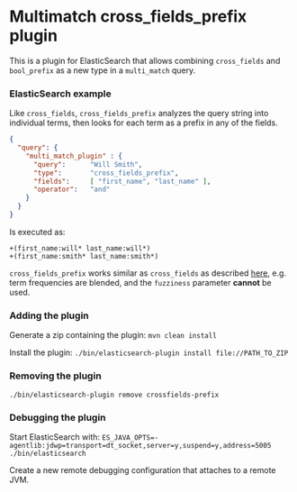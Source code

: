 # Multimatch cross_fields_prefix plugin

This is a plugin for ElasticSearch that allows combining `cross_fields` and `bool_prefix` as a new type in a `multi_match` query.

### ElasticSearch example

Like `cross_fields`, `cross_fields_prefix` analyzes the query
string into individual terms, then looks for each term as a prefix
in any of the fields.
```json
{
  "query": {
    "multi_match_plugin" : {
      "query":      "Will Smith",
      "type":       "cross_fields_prefix",
      "fields":     [ "first_name", "last_name" ],
      "operator":   "and"
    }
  }
} 
```

Is executed as:

```
+(first_name:will* last_name:will*)
+(first_name:smith* last_name:smith*)
```

`cross_fields_prefix` works similar as `cross_fields` as described [here](https://www.elastic.co/guide/en/elasticsearch/reference/current/query-dsl-multi-match-query.html#type-cross-fields), 
e.g. term frequencies are blended, and the `fuzziness` parameter **cannot** be used.

### Adding the plugin

Generate a zip containing the plugin:
`mvn clean install`

Install the plugin: `./bin/elasticsearch-plugin install file://PATH_TO_ZIP`

### Removing the plugin

`./bin/elasticsearch-plugin remove crossfields-prefix`

### Debugging the plugin

Start ElasticSearch
with: `ES_JAVA_OPTS=-agentlib:jdwp=transport=dt_socket,server=y,suspend=y,address=5005 ./bin/elasticsearch`

Create a new remote debugging configuration that attaches to a remote JVM.
